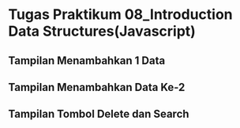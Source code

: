 # Tugas Praktikum 08_Introduction Data Structures(Javascript)

## Tampilan Menambahkan 1 Data

## Tampilan Menambahkan Data Ke-2

## Tampilan Tombol Delete dan Search
